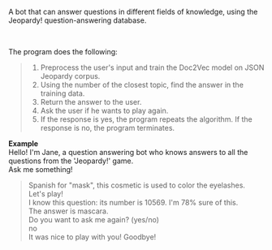 <p>A bot that can answer questions in different fields of knowledge, using the Jeopardy! question-answering database. </p><br/>

The program does the following:<br/>
> 1. Preprocess the user's input and train the Doc2Vec model on JSON Jeopardy corpus.<br/>
> 2. Using the number of the closest topic, find the answer in the training data.<br/>
> 3. Return the answer to the user.<br/>
> 4. Ask the user if he wants to play again.<br/>
> 5. If the response is yes, the program repeats the algorithm. If the response is no, the program terminates.<br/>

<b>Example</b><br/>
Hello! I'm Jane, a question answering bot who knows answers to all the questions from the 'Jeopardy!' game.<br/>
Ask me something!<br/>
> Spanish for "mask", this cosmetic is used to color the eyelashes.<br/>
Let's play!<br/>
I know this question: its number is 10569. I'm 78% sure of this.<br/>
The answer is mascara.<br/>
Do you want to ask me again? (yes/no)<br/>
> no<br/>
It was nice to play with you! Goodbye!<br/>
